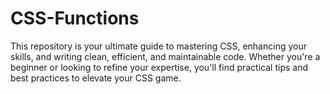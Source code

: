 # CSS-Functions
This repository is your ultimate guide to mastering CSS, enhancing your skills, and writing clean, efficient, and maintainable code. Whether you're a beginner or looking to refine your expertise, you'll find practical tips and best practices to elevate your CSS game.
